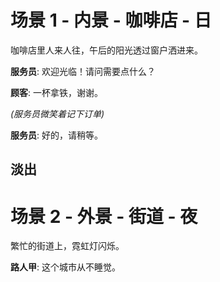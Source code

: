 # 场景 1 - 内景 - 咖啡店 - 日

咖啡店里人来人往，午后的阳光透过窗户洒进来。

**服务员**: 欢迎光临！请问需要点什么？

**顾客**: 一杯拿铁，谢谢。

*(服务员微笑着记下订单)*

**服务员**: 好的，请稍等。

## 淡出

# 场景 2 - 外景 - 街道 - 夜

繁忙的街道上，霓虹灯闪烁。

**路人甲**: 这个城市从不睡觉。